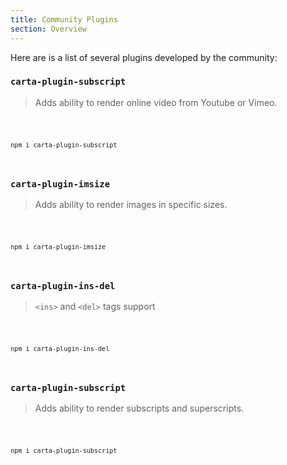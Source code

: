 ```yaml
---
title: Community Plugins
section: Overview
---
```


<script>
  import PluginLink from '$lib/components/link/PluginLink.svelte';
  import Code from '$lib/components/code/Code.svelte';
</script>

Here are is a list of several plugins developed by the community:

<PluginLink
npmLink="https://github.com/maisonsmd/carta-plugin-subscript"
githubLink="https://github.com/maisonsmd/carta-plugin-subscript">

### `carta-plugin-subscript`

</PluginLink>

> Adds ability to render online video from Youtube or Vimeo.

<Code>

```
npm i carta-plugin-subscript
```

</Code>

<PluginLink
npmLink="https://github.com/maisonsmd/carta-plugin-imsize"
githubLink="https://www.npmjs.com/package/carta-plugin-imsize">

### `carta-plugin-imsize`

</PluginLink>

> Adds ability to render images in specific sizes.

<Code>

```
npm i carta-plugin-imsize
```

</Code>

<PluginLink
npmLink="https://github.com/maisonsmd/carta-plugin-ins-del"
githubLink="https://github.com/maisonsmd/carta-plugin-ins-del">

### `carta-plugin-ins-del`

</PluginLink>

> `<ins>` and `<del>` tags support

<Code>

```
npm i carta-plugin-ins-del
```

</Code>

<PluginLink
npmLink="https://github.com/maisonsmd/carta-plugin-subscript"
githubLink="https://github.com/maisonsmd/carta-plugin-subscript">

### `carta-plugin-subscript`

</PluginLink>

> Adds ability to render subscripts and superscripts.

<Code>

```
npm i carta-plugin-subscript
```

</Code>
